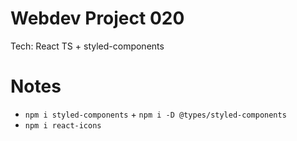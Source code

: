 # Webdev Project 020

Tech: React TS + styled-components

# Notes

- `npm i styled-components` + `npm i -D @types/styled-components`
- `npm i react-icons`
